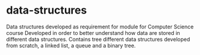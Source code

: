 # data-structures
Data structures developed as requirement for module for Computer Science course
Developed in order to better understand how data are stored in different data structures.
Contains tree different data structures developed from scratch, a linked list, a queue and a binary tree.

